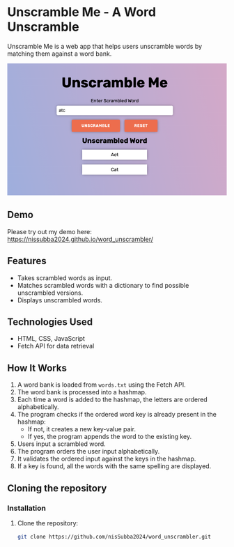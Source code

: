# Unscramble Me - A Word Unscramble

Unscramble Me is a web app that helps users unscramble words by matching them against a word bank.

![screenshot of calc website](./images/unscramble_me.png)

## Demo
Please try out my demo here: https://nissubba2024.github.io/word_unscrambler/

## Features
- Takes scrambled words as input.
- Matches scrambled words with a dictionary to find possible unscrambled versions.
- Displays unscrambled words.

## Technologies Used
- HTML, CSS, JavaScript
- Fetch API for data retrieval

## How It Works
1. A word bank is loaded from `words.txt` using the Fetch API.
2. The word bank is processed into a hashmap.
3. Each time a word is added to the hashmap, the letters are ordered alphabetically.
4. The program checks if the ordered word key is already present in the hashmap:
    - If not, it creates a new key-value pair.
    - If yes, the program appends the word to the existing key.
5. Users input a scrambled word.
6. The program orders the user input alphabetically.
7. It validates the ordered input against the keys in the hashmap.
8. If a key is found, all the words with the same spelling are displayed.

## Cloning the repository

### Installation
1. Clone the repository:
   ```bash
   git clone https://github.com/nisSubba2024/word_unscrambler.git
   ```

